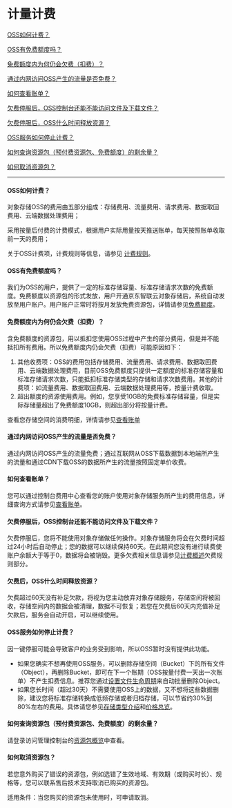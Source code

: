 # 计量计费

[OSS如何计费？](Billing#user-content-1)

[OSS有免费额度吗？](Billing#user-content-2)

[免费额度内为何仍会欠费（扣费）？](Billing#user-content-3)

[通过内网访问OSS产生的流量是否免费？](Billing#user-content-4)

[如何查看账单？](Billing#user-content-5)

[欠费停服后，OSS控制台还能不能访问文件及下载文件？](Billing#user-content-6)

[欠费停服后，OSS什么时间释放资源？](Billing#user-content-7)

[OSS服务如何停止计费？](Billing#user-content-8)

[如何查询资源包（预付费资源包、免费额度）的剩余量？](Billing#user-content-9)

[如何取消资源包？](Billing#user-content-10)

------

<div id="user-content-1"></div>

#### OSS如何计费？

对象存储OSS的费用由五部分组成：存储费用、流量费用、请求费用、数据取回费用、云端数据处理费用；

采用按量后付费的计费模式，根据用户实际用量按天推送账单，每天按照账单收取前一天的费用；

关于OSS计费项，计费规则等信息，请参见 [计费规则](https://docs.jdcloud.com/object-storage-service/billing-rules)。

<div id="user-content-2"></div>

#### OSS有免费额度吗？

我们为OSS的用户，提供了一定的标准存储容量、标准存储请求次数的免费额度。免费额度以资源包的形式发放，用户开通京东智联云对象存储后，系统自动发放至用户账户。用户账户正常时将按月发放免费资源包，详情请参见[免费额度](https://docs.jdcloud.com/object-storage-service/free-tier-for-oss)。

<div id="user-content-3"></div>

#### 免费额度内为何仍会欠费（扣费）？

含免费额度的资源包，用以抵扣您使用OSS过程中产生的部分费用，但是并不能抵扣所有费用。所以免费额度内仍会欠费（扣费）可能原因如下：

1. 其他收费项：OSS的费用包括存储费用、流量费用、请求费用、数据取回费用、云端数据处理费用，目前OSS免费额度只提供一定额度的标准存储容量和标准存储请求次数，只能抵扣标准存储类型的存储和请求次数费用。其他的计费项：如流量费用、数据取回费用、云端数据处理费用等，按量计费收取。
2. 超出额度的资源使用费用。例如，您享受10GB的免费标准存储容量，但是实际存储量超出了免费额度10GB，则超出部分将按量计费。

查看您存储空间的消费明细，详情请参见[查看账单](https://docs.jdcloud.com/object-storage-service/check-bill)

<div id="user-content-4"></div>

#### 通过内网访问OSS产生的流量是否免费？

通过内网访问OSS产生的流量免费；通过互联网从OSS下载数据到本地端所产生的流量和通过CDN下载OSS的数据所产生的流量按照固定单价收费。

<div id="user-content-5"></div>

#### 如何查看账单？

您可以通过控制台费用中心查看您的账户使用对象存储服务所产生的费用信息，详细查询方式请参见[查看账单](https://docs.jdcloud.com/object-storage-service/check-bill)。

<div id="user-content-6"></div>

#### 欠费停服后，OSS控制台还能不能访问文件及下载文件？

欠费停服后，您将不能使用对象存储做任何操作。对象存储服务将会在欠费时间超过24小时后自动停止；您的数据可以继续保持60天。在此期间您没有进行续费使账户余额大于等于0，数据将会被销毁。更多欠费相关信息请参见[计费概述](https://docs.jdcloud.com/object-storage-service/billing-overview)欠费规则部分。

<div id="user-content-7"></div>

#### 欠费后，OSS什么时间释放资源？

欠费超过60天没有补足欠款，将视为您主动放弃对象存储服务，存储空间将被回收，存储空间内的数据会被清理，数据不可恢复；若您在欠费后60天内充值补足欠款后，服务会自动开启，可以继续使用。

<div id="user-content-8"></div>

#### OSS服务如何停止计费？

因一键停服可能会导致客户的业务受到影响，所以OSS暂时没有提供此功能。

- 如果您确实不想再使用OSS服务，可以删除存储空间（Bucket）下的所有文件（Object），再删除Bucket，即可在下一个账期（OSS按量付费一天出一次账单）不产生扣费信息。推荐您通过[设置文件生命周期](https://docs.jdcloud.com/object-storage-service/lifecycle)来自动批量删除Object。
- 如果您长时间（超过30天）不需要使用OSS上的数据，又不想将这些数据删除，建议您将标准存储转换成低频存储或者归档存储，可以节省约30%到80%左右的费用。具体请您参见[存储类型介绍](https://docs.jdcloud.com/object-storage-service/storageclass-overview)和[价格总览](https://docs.jdcloud.com/object-storage-service/price-overview)。

<div id="user-content-9"></div>

#### 如何查询资源包（预付费资源包、免费额度）的剩余量？

请登录访问管理控制台的[资源包概览](https://uc.jdcloud.com/account/accesskey)中查看。

<div id="user-content-10"></div>

#### 如何取消资源包？

若您意外购买了错误的资源包，例如选错了生效地域、有效期（或购买时长）、规格等，您可以联系售后技术支持取消已购买的资源包。

适用条件：当您购买的资源包未使用时，可申请取消。
